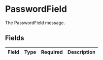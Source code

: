 # PasswordField

The PasswordField message.


## Fields

| Field       | Type        | Required    | Description |
| ----------- | ----------- | ----------- | ----------- |